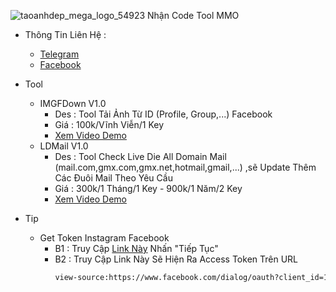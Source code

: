 ![taoanhdep_mega_logo_54923](https://github.com/NNHSoft/nnhsoft/assets/137013278/11cb00a4-f06b-47dd-8e89-68140415cd7e)
Nhận Code Tool MMO
- Thông Tin Liên Hệ :
  - <a href="https://t.me/NNHSoft">Telegram</a>
  - <a href="https://www.facebook.com/profile.php?id=100093411416254">Facebook</a>

- Tool
  - IMGFDown V1.0
    - Des : Tool Tải Ảnh Từ ID (Profile, Group,...) Facebook
    - Giá : 100k/Vĩnh Viễn/1 Key
    - <a href="https://youtu.be/r0ytiwQ6paM">Xem Video Demo</a>
  - LDMail V1.0
    - Des : Tool Check Live Die All Domain Mail (mail.com,gmx.com,gmx.net,hotmail,gmail,...) ,sẽ Update Thêm Các Đuôi Mail Theo Yêu Cầu
    - Giá : 300k/1 Tháng/1 Key - 900k/1 Năm/2 Key
    - <a href="https://youtu.be/E4rKfXz-HqY">Xem Video Demo</a>

- Tip
  - Get Token Instagram Facebook
    - B1 : Truy Cập <a href="https://bit.ly/3gWryme">Link Này</a> Nhấn "Tiếp Tục"
    - B2 : Truy Cập Link Này Sẽ Hiện Ra Access Token Trên URL
        ```bash
        view-source:https://www.facebook.com/dialog/oauth?client_id=124024574287414&redirect_uri=https://www.instagram.com/accounts/signup/&&scope=email&response_type=token
        ```
